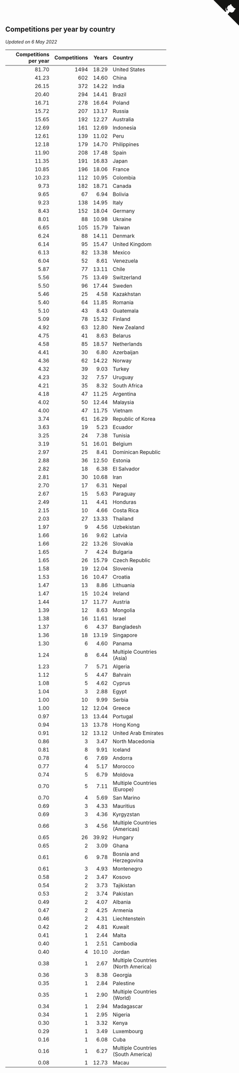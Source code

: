 ## Competitions per year by country

*Updated on  6 May 2022*

| Competitions per year | Competitions | Years | Country |
| ---: | ---: | ---: | :--- |
| 81.70 | 1494 | 18.29 | United States |
| 41.23 | 602 | 14.60 | China |
| 26.15 | 372 | 14.22 | India |
| 20.40 | 294 | 14.41 | Brazil |
| 16.71 | 278 | 16.64 | Poland |
| 15.72 | 207 | 13.17 | Russia |
| 15.65 | 192 | 12.27 | Australia |
| 12.69 | 161 | 12.69 | Indonesia |
| 12.61 | 139 | 11.02 | Peru |
| 12.18 | 179 | 14.70 | Philippines |
| 11.90 | 208 | 17.48 | Spain |
| 11.35 | 191 | 16.83 | Japan |
| 10.85 | 196 | 18.06 | France |
| 10.23 | 112 | 10.95 | Colombia |
| 9.73 | 182 | 18.71 | Canada |
| 9.65 | 67 | 6.94 | Bolivia |
| 9.23 | 138 | 14.95 | Italy |
| 8.43 | 152 | 18.04 | Germany |
| 8.01 | 88 | 10.98 | Ukraine |
| 6.65 | 105 | 15.79 | Taiwan |
| 6.24 | 88 | 14.11 | Denmark |
| 6.14 | 95 | 15.47 | United Kingdom |
| 6.13 | 82 | 13.38 | Mexico |
| 6.04 | 52 | 8.61 | Venezuela |
| 5.87 | 77 | 13.11 | Chile |
| 5.56 | 75 | 13.49 | Switzerland |
| 5.50 | 96 | 17.44 | Sweden |
| 5.46 | 25 | 4.58 | Kazakhstan |
| 5.40 | 64 | 11.85 | Romania |
| 5.10 | 43 | 8.43 | Guatemala |
| 5.09 | 78 | 15.32 | Finland |
| 4.92 | 63 | 12.80 | New Zealand |
| 4.75 | 41 | 8.63 | Belarus |
| 4.58 | 85 | 18.57 | Netherlands |
| 4.41 | 30 | 6.80 | Azerbaijan |
| 4.36 | 62 | 14.22 | Norway |
| 4.32 | 39 | 9.03 | Turkey |
| 4.23 | 32 | 7.57 | Uruguay |
| 4.21 | 35 | 8.32 | South Africa |
| 4.18 | 47 | 11.25 | Argentina |
| 4.02 | 50 | 12.44 | Malaysia |
| 4.00 | 47 | 11.75 | Vietnam |
| 3.74 | 61 | 16.29 | Republic of Korea |
| 3.63 | 19 | 5.23 | Ecuador |
| 3.25 | 24 | 7.38 | Tunisia |
| 3.19 | 51 | 16.01 | Belgium |
| 2.97 | 25 | 8.41 | Dominican Republic |
| 2.88 | 36 | 12.50 | Estonia |
| 2.82 | 18 | 6.38 | El Salvador |
| 2.81 | 30 | 10.68 | Iran |
| 2.70 | 17 | 6.31 | Nepal |
| 2.67 | 15 | 5.63 | Paraguay |
| 2.49 | 11 | 4.41 | Honduras |
| 2.15 | 10 | 4.66 | Costa Rica |
| 2.03 | 27 | 13.33 | Thailand |
| 1.97 | 9 | 4.56 | Uzbekistan |
| 1.66 | 16 | 9.62 | Latvia |
| 1.66 | 22 | 13.26 | Slovakia |
| 1.65 | 7 | 4.24 | Bulgaria |
| 1.65 | 26 | 15.79 | Czech Republic |
| 1.58 | 19 | 12.04 | Slovenia |
| 1.53 | 16 | 10.47 | Croatia |
| 1.47 | 13 | 8.86 | Lithuania |
| 1.47 | 15 | 10.24 | Ireland |
| 1.44 | 17 | 11.77 | Austria |
| 1.39 | 12 | 8.63 | Mongolia |
| 1.38 | 16 | 11.61 | Israel |
| 1.37 | 6 | 4.37 | Bangladesh |
| 1.36 | 18 | 13.19 | Singapore |
| 1.30 | 6 | 4.60 | Panama |
| 1.24 | 8 | 6.44 | Multiple Countries (Asia) |
| 1.23 | 7 | 5.71 | Algeria |
| 1.12 | 5 | 4.47 | Bahrain |
| 1.08 | 5 | 4.62 | Cyprus |
| 1.04 | 3 | 2.88 | Egypt |
| 1.00 | 10 | 9.99 | Serbia |
| 1.00 | 12 | 12.04 | Greece |
| 0.97 | 13 | 13.44 | Portugal |
| 0.94 | 13 | 13.78 | Hong Kong |
| 0.91 | 12 | 13.12 | United Arab Emirates |
| 0.86 | 3 | 3.47 | North Macedonia |
| 0.81 | 8 | 9.91 | Iceland |
| 0.78 | 6 | 7.69 | Andorra |
| 0.77 | 4 | 5.17 | Morocco |
| 0.74 | 5 | 6.79 | Moldova |
| 0.70 | 5 | 7.11 | Multiple Countries (Europe) |
| 0.70 | 4 | 5.69 | San Marino |
| 0.69 | 3 | 4.33 | Mauritius |
| 0.69 | 3 | 4.36 | Kyrgyzstan |
| 0.66 | 3 | 4.56 | Multiple Countries (Americas) |
| 0.65 | 26 | 39.92 | Hungary |
| 0.65 | 2 | 3.09 | Ghana |
| 0.61 | 6 | 9.78 | Bosnia and Herzegovina |
| 0.61 | 3 | 4.93 | Montenegro |
| 0.58 | 2 | 3.47 | Kosovo |
| 0.54 | 2 | 3.73 | Tajikistan |
| 0.53 | 2 | 3.74 | Pakistan |
| 0.49 | 2 | 4.07 | Albania |
| 0.47 | 2 | 4.25 | Armenia |
| 0.46 | 2 | 4.31 | Liechtenstein |
| 0.42 | 2 | 4.81 | Kuwait |
| 0.41 | 1 | 2.44 | Malta |
| 0.40 | 1 | 2.51 | Cambodia |
| 0.40 | 4 | 10.10 | Jordan |
| 0.38 | 1 | 2.67 | Multiple Countries (North America) |
| 0.36 | 3 | 8.38 | Georgia |
| 0.35 | 1 | 2.84 | Palestine |
| 0.35 | 1 | 2.90 | Multiple Countries (World) |
| 0.34 | 1 | 2.94 | Madagascar |
| 0.34 | 1 | 2.95 | Nigeria |
| 0.30 | 1 | 3.32 | Kenya |
| 0.29 | 1 | 3.49 | Luxembourg |
| 0.16 | 1 | 6.08 | Cuba |
| 0.16 | 1 | 6.27 | Multiple Countries (South America) |
| 0.08 | 1 | 12.73 | Macau |


<a href="https://github.com/JustinTimeCuber/wca_statistics" class="github-corner" aria-label="View source on Github"><svg width="80" height="80" viewBox="0 0 250 250" style="fill:#151513; color:#fff; position: absolute; top: 0; border: 0; right: 0;" aria-hidden="true"><path d="M0,0 L115,115 L130,115 L142,142 L250,250 L250,0 Z"></path><path d="M128.3,109.0 C113.8,99.7 119.0,89.6 119.0,89.6 C122.0,82.7 120.5,78.6 120.5,78.6 C119.2,72.0 123.4,76.3 123.4,76.3 C127.3,80.9 125.5,87.3 125.5,87.3 C122.9,97.6 130.6,101.9 134.4,103.2" fill="currentColor" style="transform-origin: 130px 106px;" class="octo-arm"></path><path d="M115.0,115.0 C114.9,115.1 118.7,116.5 119.8,115.4 L133.7,101.6 C136.9,99.2 139.9,98.4 142.2,98.6 C133.8,88.0 127.5,74.4 143.8,58.0 C148.5,53.4 154.0,51.2 159.7,51.0 C160.3,49.4 163.2,43.6 171.4,40.1 C171.4,40.1 176.1,42.5 178.8,56.2 C183.1,58.6 187.2,61.8 190.9,65.4 C194.5,69.0 197.7,73.2 200.1,77.6 C213.8,80.2 216.3,84.9 216.3,84.9 C212.7,93.1 206.9,96.0 205.4,96.6 C205.1,102.4 203.0,107.8 198.3,112.5 C181.9,128.9 168.3,122.5 157.7,114.1 C157.9,116.9 156.7,120.9 152.7,124.9 L141.0,136.5 C139.8,137.7 141.6,141.9 141.8,141.8 Z" fill="currentColor" class="octo-body"></path></svg></a><style>.github-corner:hover .octo-arm{animation:octocat-wave 560ms ease-in-out}@keyframes octocat-wave{0%,100%{transform:rotate(0)}20%,60%{transform:rotate(-25deg)}40%,80%{transform:rotate(10deg)}}@media (max-width:500px){.github-corner:hover .octo-arm{animation:none}.github-corner .octo-arm{animation:octocat-wave 560ms ease-in-out}}</style>

